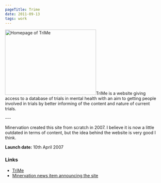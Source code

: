 ```yaml
---
pageTitle: Trime
date: 2011-09-13
tags: work
---
```

<p><img src="/assets/images/trime.png" alt="Homepage of TriMe" width="300" height="216" />TriMe is a website giving access to a database of trials in mental health with an aim to getting people involved in trials by better informing of the content and nature of current trials.</p>
---

<p>Minervation created this site from scratch in 2007. I believe it is now a little outdated in terms of content, but the idea behind the website is very good I think.</p>
<p><strong>Launch date:</strong> 10th April 2007</p>
<h3>Links</h3>
<ul>
<li><a href="http://www.trime.org.uk/">TriMe</a></li>
<li><a href="http://www.minervation.com/groundbreaking-new-mental-health-clinical-trials-web-site/">Minervation news item announcing the site</a></li>
</ul>